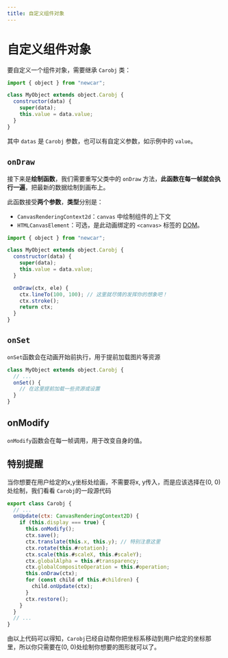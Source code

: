 ```yaml
---
title: 自定义组件对象
---
```


# 自定义组件对象

要自定义一个组件对象，需要继承 `Carobj` 类：

```javascript
import { object } from "newcar";

class MyObject extends object.Carobj {
  constructor(data) {
    super(data);
    this.value = data.value;
  }
}
```

其中 `datas` 是 `Carobj` 参数，也可以有自定义参数，如示例中的 `value`。

## `onDraw`

接下来是**绘制函数**，我们需要重写父类中的 `onDraw` 方法，**此函数在每一帧就会执行一遍**，把最新的数据绘制到画布上。

此函数接受**两个参数**，**类型**分别是：

- `CanvasRenderingContext2d`：`canvas` 中绘制组件的上下文
- `HTMLCanvasElement`：可选，是此动画绑定的 `<canvas>` 标签的 [DOM](https://developer.mozilla.org/zh-CN/docs/Web/API/Document_Object_Model/Introduction)。

```javascript
import { object } from "newcar";

class MyObject extends object.Carobj {
  constructor(data) {
    super(data);
    this.value = data.value;
  }

  onDraw(ctx, ele) {
    ctx.lineTo(100, 100); // 这里就尽情的发挥你的想象吧！
    ctx.stroke();
    return ctx;
  }
}
```

## `onSet`
`onSet`函数会在动画开始前执行，用于提前加载图片等资源
```javascript
class MyObject extends object.Carobj {
  // ...
  onSet() {
    // 在这里提前加载一些资源或设置
  }
}
```

## onModify
`onModify`函数会在每一帧调用，用于改变自身的值。

## 特别提醒
当你想要在用户给定的x,y坐标处绘画，不需要将x, y传入，而是应该选择在(0, 0)处绘制，我们看看 `Carobj`的一段源代码

```javascript
export class Carobj {
  // ...
  onUpdate(ctx: CanvasRenderingContext2D) {
    if (this.display === true) {
      this.onModify();
      ctx.save();
      ctx.translate(this.x, this.y); // 特别注意这里
      ctx.rotate(this.#rotation);
      ctx.scale(this.#scaleX, this.#scaleY);
      ctx.globalAlpha = this.#transparency;
      ctx.globalCompositeOperation = this.#operation;
      this.onDraw(ctx);
      for (const child of this.#children) {
        child.onUpdate(ctx);
      }
      ctx.restore();
    }
  }
  // ...
}
```

由以上代码可以得知，`Carobj`已经自动帮你把坐标系移动到用户给定的坐标那里，所以你只需要在(0, 0)处绘制你想要的图形就可以了。
